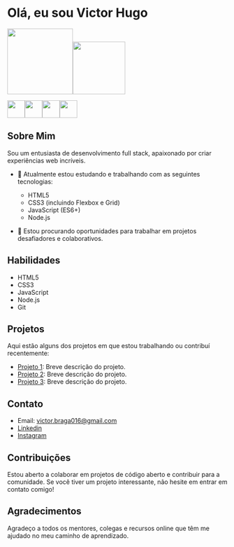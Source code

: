 # Olá, eu sou Victor Hugo

<img height="150em" src="https://github-readme-stats.vercel.app/api?username=VictorHugo016&show_icons=true&theme=dracula&include_all_commits=true&count_private=true"/><img height="120em" src="https://github-readme-stats.vercel.app/api/top-langs/?username=VictorHugo016&layout=compact&langs_cot=7&untheme=dracula"/>


  <img src="https://cdn.jsdelivr.net/gh/devicons/devicon@latest/icons/html5/html5-original.svg" width="40" height="40"/><img src="https://cdn.jsdelivr.net/gh/devicons/devicon@latest/icons/css3/css3-original.svg" width="40" height="40"/><img src="https://cdn.jsdelivr.net/gh/devicons/devicon@latest/icons/javascript/javascript-original.svg" width="40" height="40"/><img src="https://cdn.jsdelivr.net/gh/devicons/devicon@latest/icons/nodejs/nodejs-original.svg" width="40" height="40"/>

## Sobre Mim
Sou um entusiasta de desenvolvimento full stack, apaixonado por criar experiências web incríveis.

- 🌱 Atualmente estou estudando e trabalhando com as seguintes tecnologias:
  -  HTML5
  -  CSS3 (incluindo Flexbox e Grid)
  -  JavaScript (ES6+)
  -  Node.js

- 💼 Estou procurando oportunidades para trabalhar em projetos desafiadores e colaborativos.

## Habilidades
- HTML5
- CSS3
- JavaScript
- Node.js
- Git

## Projetos
Aqui estão alguns dos projetos em que estou trabalhando ou contribuí recentemente:

- [Projeto 1](link_para_o_projeto_1): Breve descrição do projeto.
- [Projeto 2](link_para_o_projeto_2): Breve descrição do projeto.
- [Projeto 3](link_para_o_projeto_3): Breve descrição do projeto.

## Contato
- Email: victor.braga016@gmail.com
- <a href="https://www.linkedin.com/in/victor-hugo-braga-oliveira-725767226/" target="_blank"> Linkedin </a>
- <a href="https://www.instagram.com/victor.hugo090/" target="_blank"> Instagram </a>

## Contribuições
Estou aberto a colaborar em projetos de código aberto e contribuir para a comunidade. Se você tiver um projeto interessante, não hesite em entrar em contato comigo!

## Agradecimentos
Agradeço a todos os mentores, colegas e recursos online que têm me ajudado no meu caminho de aprendizado.


